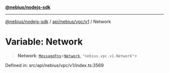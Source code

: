 [**@nebius/nodejs-sdk**](../../../../../README.md)

---

[@nebius/nodejs-sdk](../../../../../README.md) / [api/nebius/vpc/v1](../README.md) / Network

# Variable: Network

> **Network**: [`MessageFns`](../../../../../runtime/protos/core/interfaces/MessageFns.md)\<[`Network`](../interfaces/Network.md), `"nebius.vpc.v1.Network"`\>

Defined in: src/api/nebius/vpc/v1/index.ts:3569
